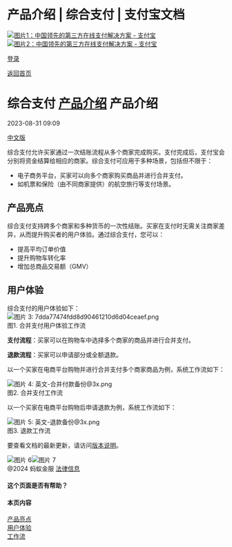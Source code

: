 产品介绍 | 综合支付 | 支付宝文档
===============

[![图片1：中国领先的第三方在线支付解决方案 - 支付宝](https://ac.alipay.com/storage/2024/3/26/d66c43c0-440d-4c97-9976-f2028a2c8c5e.svg)![图片2：中国领先的第三方在线支付解决方案 - 支付宝](https://ac.alipay.com/storage/2024/3/26/a48bd336-aea0-4f16-bf83-616eacbb4434.svg)](/docs/)

[登录](https://global.alipay.com/ilogin/account_login.htm?goto=https%3A%2F%2Fglobal.alipay.com%2Fdocs%2Fac%2Fcombinedpay_en%2Foverview)

[返回首页](../../)

综合支付
[产品介绍](/docs/ac/combinedpay_en/overview)
产品介绍
====================

2023-08-31 09:09

[中文版](https://global.alipay.com/docs/ac/combinedpay_cn/overview)

综合支付允许买家通过一次结账流程从多个商家完成购买。支付完成后，支付宝会分别将资金结算给相应的商家。综合支付可应用于多种场景，包括但不限于：

*   电子商务平台，买家可以向多个商家购买商品并进行合并支付。
*   如机票和保险（由不同商家提供）的航空旅行等支付场景。

产品亮点
------------

综合支付支持跨多个商家和多种货币的一次性结账。买家在支付时无需关注商家差异，从而提升购买者的用户体验。通过综合支付，您可以：

*   提高平均订单价值
*   提升购物车转化率
*   增加总商品交易额（GMV）

用户体验
------------

综合支付的用户体验如下：
![图片 3: 7dda77474fdd8d90461210d6d04ceaef.png](https://idocs-assets.marmot-cloud.com/storage/idocs87c36dc8dac653c1/1692174859091-c7a6996a-e63d-48df-9de2-e07e138eb911.png)  
图1. 合并支付用户体验工作流

**支付流程**：买家可以在购物车中选择多个商家的商品并进行合并支付。

**退款流程**：买家可以申请部分或全额退款。

以一个买家在电商平台购物并进行合并支付多个商家商品为例，系统工作流如下：

![图片 4: 英文-合并付款备份@3x.png](https://idocs-assets.marmot-cloud.com/storage/idocs87c36dc8dac653c1/1693277583722-09217e44-8918-41a8-b3e9-5e2ce2af47ff.png)  
图2. 合并支付工作流

以一个买家在电商平台购物后申请退款为例，系统工作流如下：

![图片 5: 英文-退款备份@3x.png](https://idocs-assets.marmot-cloud.com/storage/idocs87c36dc8dac653c1/1693278752050-a27ab607-ac6e-439c-a781-547a8704b12b.png)  
图3. 退款工作流

要查看文档的最新更新，请访问[版本说明](https://global.alipay.com/docs/releasenotes)。

![图片 6](https://ac.alipay.com/storage/2021/5/20/19b2c126-9442-4f16-8f20-e539b1db482a.png)![图片 7](https://ac.alipay.com/storage/2021/5/20/e9f3f154-dbf0-455f-89f0-b3d4e0c14481.png)  
@2024 蚂蚁金服 [法律信息](https://global.alipay.com/docs/ac/platform/membership)

#### 这个页面是否有帮助？
#### 本页内容
[产品亮点](#taPKO "产品亮点")  
[用户体验](#s4xQb "用户体验")  
[工作流](#hccR5 "工作流")